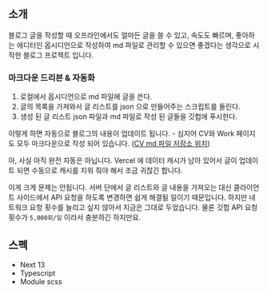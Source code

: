 ## 소개

블로그 글을 작성할 때 오프라인에서도 얼마든 글을 쓸 수 있고, 속도도 빠르며, 좋아하는 에디터인 옵시디언으로 작성하여 md 파일로 관리할 수 있으면 좋겠다는 생각으로 시작한 블로그 프로젝트 입니다.

### 마크다운 드리븐 & 자동화

1. 로컬에서 옵시디언으로 md 파일에 글을 쓴다.
2. 글의 목록을 가져와서 글 리스트를 json 으로 만들어주는 스크립트를 돌린다.
3. 생성 된 글 리스트 json 파일과 md 파일로 작성 된 글들을 깃헙에 푸시한다.

이렇게 하면 자동으로 블로그의 내용이 업데이트 됩니다. - 심지어 CV와 Work 페이지도 모두 마크다운으로 작성 되어 있습니다. ([CV md 파일 저장소 위치](https://github.com/Johnyworld/dev-archive/blob/master/vault/resume/Introduce.md))

아, 사실 아직 완전 자동은 아닙니다. Vercel 에 데이터 캐시가 남아 있어서 글이 업데이트 되면 수동으로 캐시를 지워 줘야 해서 조금 귀찮긴 합니다.

이게 크게 문제는 안됩니다. 서버 단에서 글 리스트와 글 내용을 가져오는 대신 클라이언트 사이드에서 API 요청을 하도록 변경하면 쉽게 해결될 일이기 때문입니다. 하지만 네트워크 요청 횟수를 늘리고 싶지 않아서 지금은 그대로 두었습니다. 물론 깃헙 API 요청 횟수가 `5,000회/일` 이라서 충분하긴 하지만요.

## 스펙

- Next 13
- Typescript
- Module scss